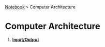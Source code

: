 <a href="../">Notebook</a> > Computer Architecture

# Computer Architecture



1. **<a href="./input-output">Input/Output</a>**

